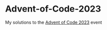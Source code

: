 # Advent-of-Code-2023
My solutions to the [Advent of Code 2023](https://adventofcode.com/2023) event
